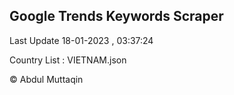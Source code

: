 

## Google Trends Keywords Scraper 
 
Last Update 18-01-2023 , 03:37:24

Country List :
VIETNAM.json



© Abdul Muttaqin 
